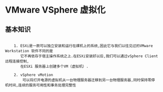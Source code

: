# VMware VSphere 虚拟化
 
## 基本知识

``` shell

    1. ESXi是一款可以独立安装和运行在祼机上的系统,因此它与我们以往见过的VMware Workstation 软件不同的是
       它不再依存于宿主操作系统之上.在ESXi安装好以后,我们可以通过vSphere Client 远程连接控制,
       在ESXi 服务器上创建多个VM（虚拟机）.
       
    2. vSphere vMotion 
        可以将打开电源的虚拟机从一台物理服务器迁移到另一台物理服务器,同时保持零停机时间,连续的服务可用性和事务处理完整性

```



